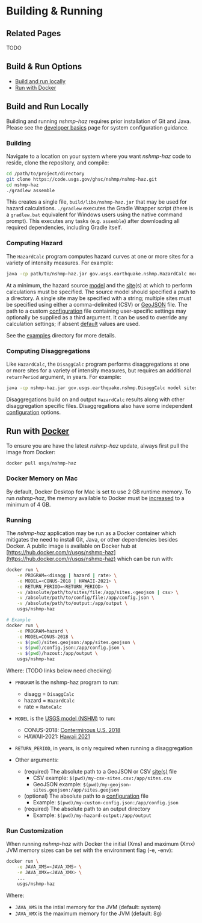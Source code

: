 # Building & Running

## Related Pages

TODO

## Build & Run Options

* [Build and run locally](#build-and-run-locally)
* [Run with Docker](#run-with-docker)

## Build and Run Locally

Building and running *nshmp-haz* requires prior installation of Git and Java. Please see the
[developer basics](developer-basics) page for system configuration guidance.  

### Building

Navigate to a location on your system where you want *nshmp-haz* code to reside, clone the
repository, and compile:

```bash
cd /path/to/project/directory
git clone https://code.usgs.gov/ghsc/nshmp/nshmp-haz.git
cd nshmp-haz
./gradlew assemble
```

This creates a single file, `build/libs/nshmp-haz.jar` that may be used for hazard calculations.
`./gradlew` executes the Gradle Wrapper script (there is a `gradlew.bat` equivalent for Windows
users using the native command prompt). This executes any tasks (e.g. `assemble`) after
downloading all required dependencies, including Gradle itself.

### Computing Hazard

The `HazardCalc` program computes hazard curves at one or more sites for a variety of intensity
measures. For example:

```bash
java -cp path/to/nshmp-haz.jar gov.usgs.earthquake.nshmp.HazardCalc model sites [config]
```

At a minimum, the hazard source [model](hazard-model) and the [site](site-specification)(s) at
which to perform calculations must be specified. The source model should specified a path to a
directory. A single site may be specified with a string; multiple sites must be specified using
either a comma-delimited (CSV) or [GeoJSON](http://geojson.org) file. The path to a custom
[configuration](calculation-configuration) file containing user-specific settings may optionally
be supplied as a third argument. It can be used to override any calculation settings; if absent
[default](calculation-configuration) values are used.

See the [examples](/ghsc/nshmp/nshmp-haz-v2/-/tree/master/etc/examples) directory for more details.

### Computing Disaggregations

Like `HazardCalc`, the `DisaggCalc` program performs disaggregations at one or more sites for a
variety of intensity measures, but requires an additional `returnPeriod` argument, in years. For
example:

```bash
java -cp nshmp-haz.jar gov.usgs.earthquake.nshmp.DisaggCalc model sites returnPeriod [config]
```

Disaggregations build on and output `HazardCalc` results along with other disaggregation specific
files. Disaggregations also have some independent
[configuration](calculation-configuration#config-disagg) options.

## Run with [Docker](https://docs.docker.com/install/)

To ensure you are have the latest *nshmp-haz* update, always first pull the image from Docker:

```bash
docker pull usgs/nshmp-haz
```

### Docker Memory on Mac

By default, Docker Desktop for Mac is set to use 2 GB runtime memory. To run *nshmp-haz*, the
memory available to Docker must be [increased](https://docs.docker.com/docker-for-mac/#advanced)
to a minimum of 4 GB.

### Running

The *nshmp-haz* application may be run as a Docker container which mitigates the need to install
Git, Java, or other dependencies besides Docker. A public image is available on
Docker hub at [https://hub.docker.com/r/usgs/nshmp-haz](https://hub.docker.com/r/usgs/nshmp-haz)
which can be run with:

```bash
docker run \
    -e PROGRAM=<disagg | hazard | rate> \
    -e MODEL=<CONUS-2018 | HAWAII-2021> \
    -e RETURN_PERIOD=<RETURN_PERIOD> \
    -v /absolute/path/to/sites/file:/app/sites.<geojson | csv> \
    -v /absolute/path/to/config/file:/app/config.json \
    -v /absolute/path/to/output:/app/output \
    usgs/nshmp-haz

# Example
docker run \
    -e PROGRAM=hazard \
    -e MODEL=CONUS-2018 \
    -v $(pwd)/sites.geojson:/app/sites.geojson \
    -v $(pwd)/config.json:/app/config.json \
    -v $(pwd)/hazout:/app/output \
    usgs/nshmp-haz
```

Where: (TODO links below need checking)

* `PROGRAM` is the nshmp-haz program to run:
  * disagg = `DisaggCalc`
  * hazard = `HazardCalc`
  * rate = `RateCalc`

* `MODEL` is the [USGS model (NSHM)](usgs-models) to run:
  * CONUS-2018: [Conterminous U.S. 2018](https://github.com/usgs/nshm-conus)
  * HAWAII-2021: [Hawaii 2021](https://code.usgs.gov/ghsc/nshmp/nshm-hawaii)

* `RETURN_PERIOD`, in years, is only required when running a disaggregation

* Other arguments:
  * (required) The absolute path to a GeoJSON or CSV [site(s)](site-specification) file
    * CSV example: `$(pwd)/my-csv-sites.csv:/app/sites.csv`
    * GeoJSON example: `$(pwd)/my-geojson-sites.geojson:/app/sites.geojson`
  * (optional) The absolute path to a [configuration](calculation-configuration) file
    * Example: `$(pwd)/my-custom-config.json:/app/config.json`
  * (required) The absolute path to an output directory
    * Example: `$(pwd)/my-hazard-output:/app/output`

### Run Customization

When running *nshmp-haz* with Docker the initial (Xms) and maximum (Xmx) JVM memory sizes can
be set with the environment flag (-e, -env):

```bash
docker run \
    -e JAVA_XMS=<JAVA_XMS> \
    -e JAVA_XMX=<JAVA_XMX> \
    ...
    usgs/nshmp-haz
```

Where:

* `JAVA_XMS` is the intial memory for the JVM (default: system)
* `JAVA_XMX` is the maximum memory for the JVM (default: 8g)
